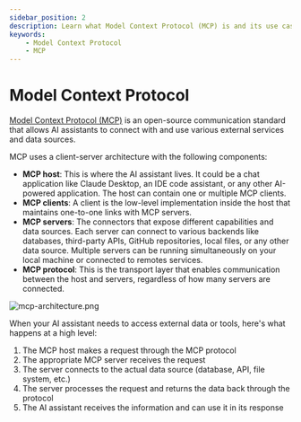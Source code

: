 ```yaml
---
sidebar_position: 2
description: Learn what Model Context Protocol (MCP) is and its use case.
keywords:
    - Model Context Protocol
    - MCP
---
```


# Model Context Protocol

[Model Context Protocol (MCP)](https://modelcontextprotocol.io/introduction) is an open-source communication standard that allows AI assistants to connect with and use various external services and data sources.

MCP uses a client-server architecture with the following components:

- **MCP host**: This is where the AI assistant lives. It could be a chat application like Claude Desktop, an IDE code assistant, or any other AI-powered application. The host can contain one or multiple MCP clients.
- **MCP clients**: A client is the low-level implementation inside the host that maintains one-to-one links with MCP servers.
- **MCP servers**: The connectors that expose different capabilities and data sources. Each server can connect to various backends like databases, third-party APIs, GitHub repositories, local files, or any other data source. Multiple servers can be running simultaneously on your local machine or connected to remotes services.
- **MCP protocol**: This is the transport layer that enables communication between the host and servers, regardless of how many servers are connected.

![mcp-architecture.png](/img/docs/mcp-architecture.png)

When your AI assistant needs to access external data or tools, here's what happens at a high level:

1. The MCP host makes a request through the MCP protocol
2. The appropriate MCP server receives the request
3. The server connects to the actual data source (database, API, file system, etc.)
4. The server processes the request and returns the data back through the protocol
5. The AI assistant receives the information and can use it in its response